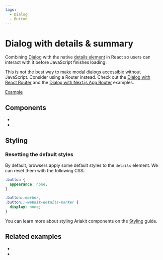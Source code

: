 ```yaml
---
tags:
  - Dialog
  - Button
---
```


# Dialog with details &amp; summary

<div data-description>

Combining <a href="/components/dialog">Dialog</a> with the native <a href="https://developer.mozilla.org/en-US/docs/Web/HTML/Element/details">details element</a> in React so users can interact with it before JavaScript finishes loading.

</div>

<div data-tags></div>

<aside data-type="warn" title="Before you use this example">

This is not the best way to make modal dialogs accessible without JavaScript. Consider using a Router instead. Check out the [Dialog with React Router](/examples/dialog-react-router) and the [Dialog with Next.js App Router](/examples/dialog-next-router) examples.

</aside>

<a href="./index.tsx" data-playground>Example</a>

## Components

<div data-cards="components">

- [](/components/dialog)
- [](/components/button)

</div>

## Styling

### Resetting the default styles

By default, browsers apply some default styles to the `details` element. We can reset them with the following CSS:

```css
.button {
  appearance: none;
}

.button::marker,
.button::-webkit-details-marker {
  display: none;
}
```

You can learn more about styling Ariakit components on the [Styling](/guide/styling) guide.

## Related examples

<div data-cards="examples">

- [](/examples/dialog-react-router)
- [](/examples/dialog-next-router)

</div>
